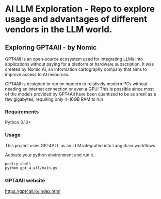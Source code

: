 # AI LLM Exploration - Repo to explore usage and advantages of different vendors in the LLM world.

## Exploring GPT4All - by Nomic
GPT4All is an open-source ecosystem used for integrating LLMs into applications without paying for a platform or hardware subscription. It was created by Nomic AI, an information cartography company that aims to improve access to AI resources.

GPT4All is designed to run on modern to relatively modern PCs without needing an internet connection or even a GPU! This is possible since most of the models provided by GPT4All have been quantized to be as small as a few gigabytes, requiring only 4–16GB RAM to run

### Requirements
Python 3.10+

### Usage
This project uses GPT4ALL as an LLM integrated into Langchain workflows

Activate your python environment and run it.
```bash
poetry shell
python gpt_4_all/main.py

```

### GPT4All website
https://gpt4all.io/index.html
